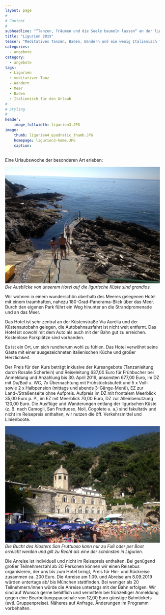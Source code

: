 ```yaml
---
layout: page
#
# Content
#
subheadline: "“Tanzen, Träumen und die Seele baumeln lassen“ an der ligurischen Riviera vom 8. bis 15. September 2019"
title: "Ligurien 2019"
teaser: "Meditatives Tanzen, Baden, Wandern und ein wenig Italienisch für den Urlaub lernen. <strong>Achtung: Die Reise findet vom 8. bis 15. September 2019 statt, das war vorher falsch angegeben</strong>"
categories:
  - angebote
category:
  - angebote
tags:
  - Ligurien
  - meditativer Tanz
  - Wandern
  - Meer
  - Baden
  - Italienisch für den Urlaub
#
# Styling
#
header:
    image_fullwidth: ligurien3.JPG
image:
    thumb: ligurien4_quadratic_thumb.JPG
    homepage: ligurien3-home.JPG
    caption:
---
```


Eine Urlaubswoche der besonderen Art erleben:

![Die Ausblicke von unserem Hotel auf die ligurische Küste sind grandios.](/images/ligurien4.JPG)
*Die Ausblicke von unserem Hotel auf die ligurische Küste sind grandios.*

Wir wohnen in einem wunderschön oberhalb des Meeres gelegenen Hotel mit einem traumhaften, nahezu 180-Grad-Panorama-Blick über das Meer. Durch den eigenen Park führt ein Weg hinunter an die Strandpromenade und an das Meer.

Das Hotel ist sehr zentral an der Küstenstraße Via Aurelia und der Küstenautobahn gelegen, die Autobahnausfahrt ist nicht weit entfernt. Das Hotel ist sowohl mit dem Auto als auch mit der Bahn gut zu erreichen. Kostenlose Parkplätze sind vorhanden.

Es ist ein Ort, um sich rundherum wohl zu fühlen. Das Hotel verwöhnt seine Gäste mit einer ausgezeichneten italienischen Küche und großer Herzlichkeit.

Der Preis für den Kurs beträgt inklusive der Kursangebote (Tanzanleitung durch Rosalie Scherlein) und Reiseleitung 637,00 Euro für Frühbucher bei Anmeldung und Anzahlung bis 30.
April 2019, ansonsten 677,00 Euro, im DZ mit Du/Bad u. WC, 7x Übernachtung mit Frühstücksbufett und 5 x Voll- sowie 2 x Halbpension (mittags und abends 3-Gänge-Menü), EZ zur Land-/Straßenseite ohne Aufpreis.
Aufpreis im DZ mit frontalem Meerblick 35,00 Euro p. P., im EZ mit Meerblick 70,00 Euro, DZ zur Alleinbenutzung 120,00 Euro. Die Ausflüge und Wanderungen entlang der ligurischen Küste (z. B. nach Camogli, San Fruttuoso, Noli, Cogoleto u. a.) sind fakultativ
und nicht im Reisepreis enthalten, wir nutzen die öff. Verkehrsmittel und Linienboote.

![Die Bucht des Klosters San Fruttuoso kann nur zu Fuß oder per Boot erreicht werden und gilt zu Recht als eine der schönsten in Ligurien.](/images/ligurien2.JPG)
*Die Bucht des Klosters San Fruttuoso kann nur zu Fuß oder per Boot erreicht werden und gilt zu Recht als eine der schönsten in Ligurien.*

Die Anreise ist individuell und nicht im Reisepreis enthalten. Bei genügend großer Teilnehmerzahl ab 20 Personen können wir einen Reisebus organisieren, der uns bis zum Hotel bringt, Preis für Hin- und Rückreise zusammen ca. 200 Euro. Die Anreise am 1.09. und
Abreise am 8.09.2019 würden untertags ab/ bis München stattfinden.
Bei weniger als 20 Teilnehmern/innen würde die Anreise untertags mit der Bahn erfolgen. Wir sind auf Wunsch gerne behilflich und vermitteln bei frühzeitiger Anmeldung gegen eine Bearbeitungspauschale von 12,00 Euro günstige Bahntickets (evtl. Gruppenpreise).
Näheres auf Anfrage.
Änderungen im Programm vorbehalten.

